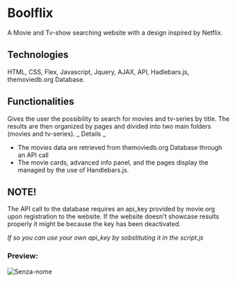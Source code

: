# Boolflix
A Movie and Tv-show searching website with a design inspired by Netflix.

## Technologies
HTML, CSS, Flex, 
Javascript, Jquery, AJAX, API, Hadlebars.js, 
themoviedb.org Database.

## Functionalities
Gives the user the possibility to search for movies and tv-series by title. The results are then organized by pages and divided into two main folders (movies and tv-series).
_ Details _
- The movies data are retrieved from themoviedb.org Database through an API call
- The movie cards, advanced info panel, and the pages display the managed by the use of Handlebars.js.

## NOTE!
The API call to the database requires an api_key provided by movie.org upon registration to the website. If the website doesn't showcase results properly it might be because the key has been deactivated.

*If so you can use your own api_key by sobstituting it in the script.js*

### Preview:
![Senza-nome](https://user-images.githubusercontent.com/46935430/59221041-a89a9800-8bc6-11e9-9ce3-c83acb27e90c.gif)




